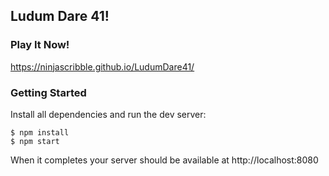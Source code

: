 Ludum Dare 41!
--
### Play It Now!
https://ninjascribble.github.io/LudumDare41/

### Getting Started
Install all dependencies and run the dev server:
```
$ npm install
$ npm start
```
When it completes your server should be available at http://localhost:8080
